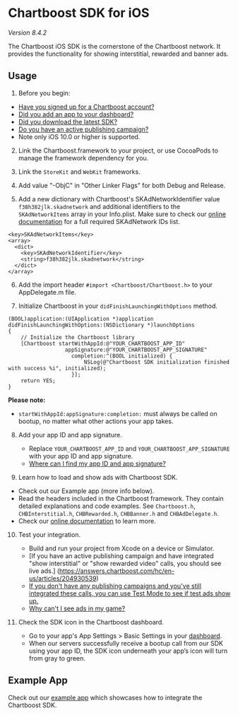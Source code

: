 # Chartboost SDK for iOS

*Version 8.4.2*

The Chartboost iOS SDK is the cornerstone of the Chartboost network. It
provides the functionality for showing interstitial, rewarded and banner ads.


## Usage
1. Before you begin:
 - [Have you signed up for a Chartboost account?](https://www.chartboost.com/signup/)
 - [Did you add an app to your dashboard?](https://answers.chartboost.com/hc/en-us/articles/200797729)
 - [Did you download the latest SDK?](https://answers.chartboost.com/en-us/articles/download)
 - [Do you have an active publishing campaign?](https://answers.chartboost.com/hc/en-us/articles/200797729)
 - Note only iOS 10.0 or higher is supported.

2. Link the Chartboost.framework to your project, or use CocoaPods to manage the framework dependency for you.

3. Link the `StoreKit` and `WebKit` frameworks.

4. Add value "-ObjC" in "Other Linker Flags" for both Debug and Release.

5. Add a new dictionary with Chartboost's SKAdNetworkIdentifier value `f38h382jlk.skadnetwork` and additional identifiers to the `SKAdNetworkItems` array in your Info.plist.
Make sure to check our [online documentation](https://answers.chartboost.com/en-us/child_article/ios) for a full required SKAdNetwork IDs list.
```
<key>SKAdNetworkItems</key>
<array>
  <dict>
    <key>SKAdNetworkIdentifier</key>
    <string>f38h382jlk.skadnetwork</string>
  </dict>
</array>
```

6. Add the import header `#import <Chartboost/Chartboost.h>` to your AppDelegate.m file.

7. Initialize Chartboost in your `didFinishLaunchingWithOptions` method.
```
(BOOL)application:(UIApplication *)application didFinishLaunchingWithOptions:(NSDictionary *)launchOptions
{
    // Initialize the Chartboost library
    [Chartboost startWithAppId:@"YOUR_CHARTBOOST_APP_ID"
                  appSignature:@"YOUR_CHARTBOOST_APP_SIGNATURE"
                    completion:^(BOOL initialized) {
                        NSLog(@"Chartboost SDK initialization finished with success %i", initialized);
                    }];
    return YES;
}
```

 **Please note:**
 - `startWithAppId:appSignature:completion:` must always be called on bootup, no matter what other actions your app takes.

8. Add your app ID and app signature.
    - Replace `YOUR_CHARTBOOST_APP_ID` and `YOUR_CHARTBOOST_APP_SIGNATURE` with your app ID and app signature.
    - [Where can I find my app ID and app signature?](https://answers.chartboost.com/en-us/articles/209981506#appidappsign)

9. Learn how to load and show ads with Chartboost SDK.
 - Check out our Example app (more info below).
 - Read the headers included in the Chartboost framework. They contain detailed explanations and code examples. See `Chartboost.h`, `CHBInterstitial.h`, `CHBRewarded.h`, `CHBBanner.h` and `CHBAdDelegate.h`. 
 - Check our [online documentation](https://answers.chartboost.com/en-us/child_article/ios) to learn more.

10. Test your integration.
    - Build and run your project from Xcode on a device or Simulator.
    - [If you have an active publishing campaign and have integrated "show interstitial" or "show rewarded video" calls, you should see live ads.] (https://answers.chartboost.com/hc/en-us/articles/204930539)
    - [If you don't have any publishing campaigns and you've still integrated these calls, you can use Test Mode to see if test ads show up.](https://answers.chartboost.com/hc/en-us/articles/200780549)
    - [Why can't I see ads in my game?](https://answers.chartboost.com/en-us/articles/209981506#cantseeads)

11. Check the SDK icon in the Chartboost dashboard.
    - Go to your app's App Settings > Basic Settings in your [dashboard](https://dashboard.chartboost.com/).
    - When our servers successfully receive a bootup call from our SDK using your app ID, the SDK icon underneath your app’s icon will turn from gray to green.


## Example App

Check out our [example app](http://github.com/ChartBoost/ios-sdk-example/) which showcases how to integrate the Chartboost SDK. 

